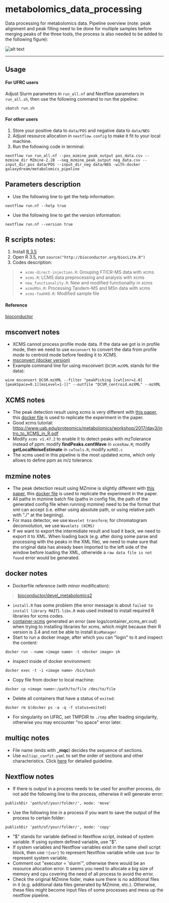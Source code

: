 # metabolomics_data_processing

Data processing for metabolomics data. Pipeline overview (note: peak alignment and peak filling need to be done for multiple samples before merging peaks of the three tools, the process is also needed to be added to the following figure):

![alt text](https://github.com/GalaxyDream/metabolomics_data_processing/blob/master/figs/pipeline.png)

---
## Usage 

#### For UFRC users

Adjust Slurm parameters in `run_all.nf` and Nextflow parameters in `run_all.sh`, then use the following command to run the pipeline:
```
sbatch run.sh
```

#### For other users

1. Store your positive data to `data/POS` and negative data to `data/NEG`
2. Adjust resource allocation in `nextflow.config` to make it fit to your local machine.
3. Run the following code in terminal:
```
nextflow run run_all.nf --pos_mzmine_peak_output pos_data.csv --mzmine_dir MZmine-2.28 --neg_mzmine_peak_output neg_data.csv --input_dir_pos data/POS --input_dir_neg data/NEG -with-docker galaxydream/metabolomics_pipeline
```

## Parameters description

- Use the following line to get the help information:
```
nextflow run.nf --help true
```
- Use the following line to get the version information:
```
nextflow run.nf --version true
```

## R scripts notes:

1. Install [R 3.5](https://cran.r-project.org/bin/macosx/)
2. Open R 3.5, run `source("http://bioconductor.org/biocLite.R")`
3. Codes description:
> - `xcms-direct-injection.R`: Grouping FTICR-MS data with xcms
> - `xcms.R`: LCMS data preprocessing and analysis with xcms
> - `new_functionality.R`: New and modified functionality in xcms
> - `xcmsMSn.R`: Processing Tandem-MS and MSn data with xcms
> - `xcms-faahKO.R`: Modified sample file

#### Reference

[bioconductor](https://bioconductor.org/packages/release/bioc/html/xcms.html)

## msconvert notes
- XCMS cannot process profile mode data. If the data we got is in profile mode, then we need to use `msconvert` to convert the data from profile mode to centroid mode before feeding it to XCMS.
- [msconvert (docker version)](https://hub.docker.com/r/chambm/pwiz-skyline-i-agree-to-the-vendor-licenses)
- Example command line for using msconvert (`DCSM.mzXML` stands for the data):
```
wine msconvert DCSM.mzXML --filter "peakPicking [cwt[snr=1.0][peakSpace=0.1][msLevel=1-]]" --outfile "DCSM_centroid.mzXML" --mzXML
```

## XCMS notes
- The peak detection result using xcms is very different with [this paper](https://pubs.acs.org/doi/ipdf/10.1021/acs.analchem.7b01069), this [docker file](https://cloud.docker.com/u/galaxydream/repository/docker/galaxydream/xcms_modified) is used to replicate the experiment in the paper.
- Good xcms tutorial: https://www.uab.edu/proteomics/metabolomics/workshop/2017/day3/intro_to_XCMS_in_R.pdf
- Modify `xcms v1.47.2` to enable it to detect peaks with mzTolerance instead of ppm: modify **findPeaks.centWave** in `xcmsRaw.R`; modify **getLocalNoiseEstimate** in `cwTools.R`; modify `mzROI.c`
- The xcms used in this pipeline is the most updated xcms, which only allows to define ppm as m/z tolerance.

## mzmine notes
- The peak detection result using MZmine is slightly different with [this paper](https://pubs.acs.org/doi/ipdf/10.1021/acs.analchem.7b01069), this [docker file](https://cloud.docker.com/repository/docker/galaxydream/mzmine_oldversion) is used to replicate the experiment in the paper.
- All paths in mzmine batch file (paths in config file, the path of the generated config file when running mzmine) need to be the format that xml can accept (i.e. either using absolute path, or using relative path with "./" at the begining).
- For mass detector, we use `Wavelet transform`; for chromatogram deconvolution, we use `Wavelets (XCMS)`
- If we want to export the intermidiate result and load it back, we need to export it to XML. When loading back (e.g. after doing some parse and processing with the peaks in the XML file), we need to make sure that the original data has already been imported to the left side of the window before loading the XML, otherwide a `raw data file is not found` error would be generated.

## docker notes

- Dockerfile reference (with minor modification):
> [bioconductor/devel_metabolomics2](https://github.com/Bioconductor/bioc_docker/tree/master/out/release_metabolomics)
- `install.R` has some problem (the error message is about `failed to install library MAIT`). `libs.R` was used instead to install required R libraries for xcms codes.
- [container-xcms](https://github.com/phnmnl/container-xcms) generated an error (see logs/container_xcms_err.out) when trying to installing libraries for xcms, which might because their R version is 3.4 and not be able to install `BioManager`
- Start to run a docker image, after which you can "login" to it and inspect the content:
```
docker run --name <image name> -t <docker image> sh
```
- Inspect inside of docker environment:
```
docker exec -t -i <image name> /bin/bash
```
- Copy file from docker to local machine:
```
docker cp <image name>:/path/to/file /des/to/file
```
- Delete all containers that have a status of `exited`:
```
docker rm $(docker ps -a -q -f status=exited)
```
- For singularity on UFRC, set TMPDIR to `./tmp` after loading singularity, otherwise you may encounter "no space" error later.

## multiqc notes
- File name (ends with **\_mqc**) decides the sequence of sections.
- Use `multiqc_confit.yaml` to set the order of sections and other characteristics. Click [here](https://github.com/ewels/MultiQC/blob/master/docs/customisation.md) for detailed guideline.

## Nextflow notes
- If there is output in a process needs to be used for another process, do not add the following line to the process, otherwise it will generate error:
```
publishDir 'path/of/your/folder/', mode: 'move'
```
- Use the following line in a process if you want to save the output of the process to certain folder:
```
publishDir 'path/of/your/folder/', mode: 'copy'
```
- "$" stands for variable defined in Nextflow script, instead of system variable. If using system defined variable, use "\$".
- If system variables and Nextflow variables exist in the same shell script block, then use `!{var}` to represent Nextflow variable while use `$var` to represent system variable.
- Comment out "executor = 'slurm'", otherwise there would be an resource allocation error. It seems you need to allocate a big size of memory and cpu covering the need of all process to avoid the error.
- Check the original MZmine foder, make sure there is no additional files in it (e.g. additional data files generated by MZmine, etc.). Otherwise, these files might become input files of some processes and mess up the nextflow pipeline.